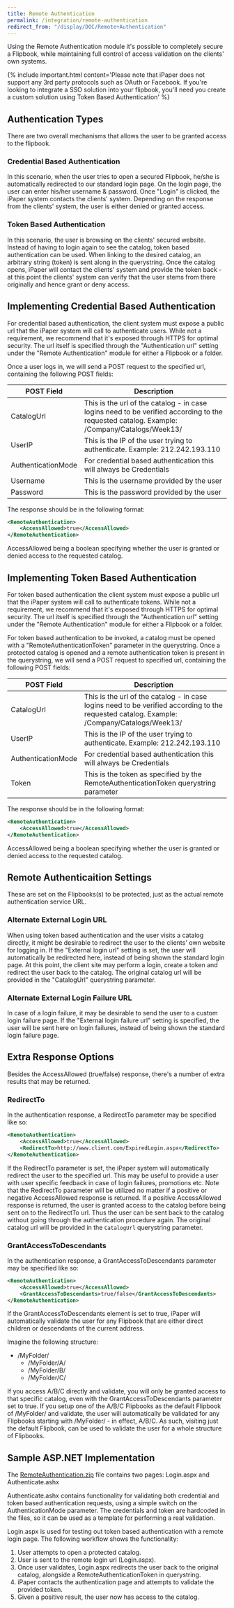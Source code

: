 ```yaml
---
title: Remote Authentication
permalink: /integration/remote-authentication
redirect_from: "/display/DOC/Remote+Authentication"
---
```


Using the Remote Authentication module it's possible to completely secure a Flipbook, while maintaining full control of access validation on the clients' own systems.

{% include important.html content='Please note that iPaper does not support any 3rd party protocols such as OAuth or Facebook. If you're looking to integrate a SSO solution into your flipbook, you'll need you create a custom solution using Token Based Authentication' %}

## Authentication Types

There are two overall mechanisms that allows the user to be granted access to the flipbook.

### Credential Based Authentication

In this scenario, when the user tries to open a secured Flipbook, he/she is automatically redirected to our standard login page. On the login page, the user can enter his/her username & password. Once "Login" is clicked, the iPaper system contacts the clients' system. Depending on the response from the clients' system, the user is either denied or granted access.

### Token Based Authentication

In this scenario, the user is browsing on the clients' secured website. Instead of having to login again to see the catalog, token based authentication can be used. When linking to the desired catalog, an arbitrary string (token) is sent along in the querystring. Once the catalog opens, iPaper will contact the clients' system and provide the token back - at this point the clients' system can verify that the user stems from there originally and hence grant or deny access.

## Implementing Credential Based Authentication

For credential based authentication, the client system must expose a public url that the iPaper system will call to authenticate users. While not a requirement, we recommend that it's exposed through HTTPS for optimal security. The url itself is specified through the "Authentication url" setting under the "Remote Authentication" module for either a Flipbook or a folder.

Once a user logs in, we will send a POST request to the specified url, containing the following POST fields:

| POST Field         | Description
|--------------------|-------------------------------------------------------------------------------------------------------------------------------------------
| CatalogUrl         | This is the url of the catalog - in case logins need to be verified according to the requested catalog. Example: /Company/Catalogs/Week13/
| UserIP             | This is the IP of the user trying to authenticate. Example: 212.242.193.110
| AuthenticationMode | For credential based authentication this will always be Credentials
| Username           | This is the username provided by the user
| Password           | This is the password provided by the user

The response should be in the following format:

```xml
<RemoteAuthentication>
    <AccessAllowed>true</AccessAllowed>
</RemoteAuthentication>
```

AccessAllowed being a boolean specifying whether the user is granted or denied access to the requested catalog.

## Implementing Token Based Authentication

For token based authentication the client system must expose a public url that the iPaper system will call to authenticate tokens. While not a requirement, we recommend that it's exposed through HTTPS for optimal security. The url itself is specified through the "Authentication url" setting under the "Remote Authentication" module for either a Flipbook or a folder.

For token based authentication to be invoked, a catalog must be opened with a "RemoteAuthenticationToken" parameter in the querystring. Once a protected catalog is opened and a remote authentication token is present in the querystring, we will send a POST request to specified url, containing the following POST fields:

| POST Field         | Description
|--------------------|-------------------------------------------------------------------------------------------------------------------------------------------
| CatalogUrl         | This is the url of the catalog - in case logins need to be verified according to the requested catalog. Example: /Company/Catalogs/Week13/
| UserIP             | This is the IP of the user trying to authenticate. Example: 212.242.193.110
| AuthenticationMode | For credential based authentication this will always be Credentials
| Token              | This is the token as specified by the RemoteAuthenticationToken querystring parameter

The response should be in the following format:

```xml
<RemoteAuthentication>
    <AccessAllowed>true</AccessAllowed>
</RemoteAuthentication>
```

AccessAllowed being a boolean specifying whether the user is granted or denied access to the requested catalog.

## Remote Authenticaition Settings

These are set on the Flipbooks(s) to be protected, just as the actual remote authentication service URL.

### Alternate External Login URL

When using token based authentication and the user visits a catalog directly, it might be desirable to redirect the user to the clients' own website for logging in. If the "External login url" setting is set, the user will automatically be redirected here, instead of being shown the standard login page. At this point, the client site may perform a login, create a token and redirect the user back to the catalog.
The original catalog url will be provided in the "CatalogUrl" querystring parameter.

### Alternate External Login Failure URL

In case of a login failure, it may be desirable to send the user to a custom login failure page. If the "External login failure url" setting is specified, the user will be sent here on login failures, instead of being shown the standard login failure page.

## Extra Response Options

Besides the AccessAllowed (true/false) response, there's a number of extra results that may be returned.

### RedirectTo

In the authentication response, a RedirectTo parameter may be specified like so:

```xml
<RemoteAuthentication>
    <AccessAllowed>true</AccessAllowed>
    <RedirectTo>http://www.client.com/ExpiredLogin.aspx</RedirectTo>
</RemoteAuthentication>
```

If the RedirectTo parameter is set, the iPaper system will automatically redirect the user to the specified url. This may be useful to provide a user with user specific feedback in case of login failures, promotions etc.
Note that the RedirectTo parameter will be utilized no matter if a positive or negative AccessAllowed response is returned. If a positive AccessAllowed response is returned, the user is granted access to the catalog before being sent on to the RedirectTo url. Thus the user can be sent back to the catalog without going through the authentication procedure again.
The original catalog url will be provided in the ```CatalogUrl``` querystring parameter.

### GrantAccessToDescendants

In the authentication response, a GrantAccessToDescendants parameter may be specified like so:

```xml
<RemoteAuthentication>
    <AccessAllowed>true</AccessAllowed>
    <GrantAccessToDescendants>true/false</GrantAccessToDescendants>
</RemoteAuthentication>
```

If the GrantAccessToDescendants element is set to true, iPaper will automatically validate the user for any Flipbook that are either direct children or descendants of the current address.

Imagine the following structure:

* /MyFolder/
  * /MyFolder/A/
  * /MyFolder/B/
  * /MyFolder/C/

If you access A/B/C directly and validate, you will only be granted access to that specific catalog, even with the GrantAccessToDescendants parameter set to true. If you setup one of the A/B/C Flipbooks as the default Flipbook of /MyFolder/ and validate, the user will automatically be validated for any Flipbooks starting with /MyFolder/ - in effect, A/B/C. As such, visiting just the default Flipbook, can be used to validate the user for a whole structure of Flipbooks.

## Sample ASP.NET Implementation

The [RemoteAuthentication.zip](/files/RemoteAuthentication.zip) file contains two pages: Login.aspx and Authenticate.ashx

Authenticate.ashx contains functionality for validating both credential and token based authentication requests, using a simple switch on the AuthenticationMode parameter. The credentials and token are hardcoded in the files, so it can be used as a template for performing a real validation.

Login.aspx is used for testing out token based authentication with a remote login page. The following workflow shows the functionality:
1. User attempts to open a protected catalog.
2. User is sent to the remote login url (Login.aspx).
3. Once user validates, Login.aspx redirects the user back to the original catalog, alongside a RemoteAuthenticationToken in querystring.
4. iPaper contacts the authentication page and attempts to validate the provided token.
5. Given a positive result, the user now has access to the catalog.
